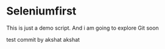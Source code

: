 # Seleniumfirst
This is just a demo script.
And i am going to explore Git soon

test commit by akshat
akshat
